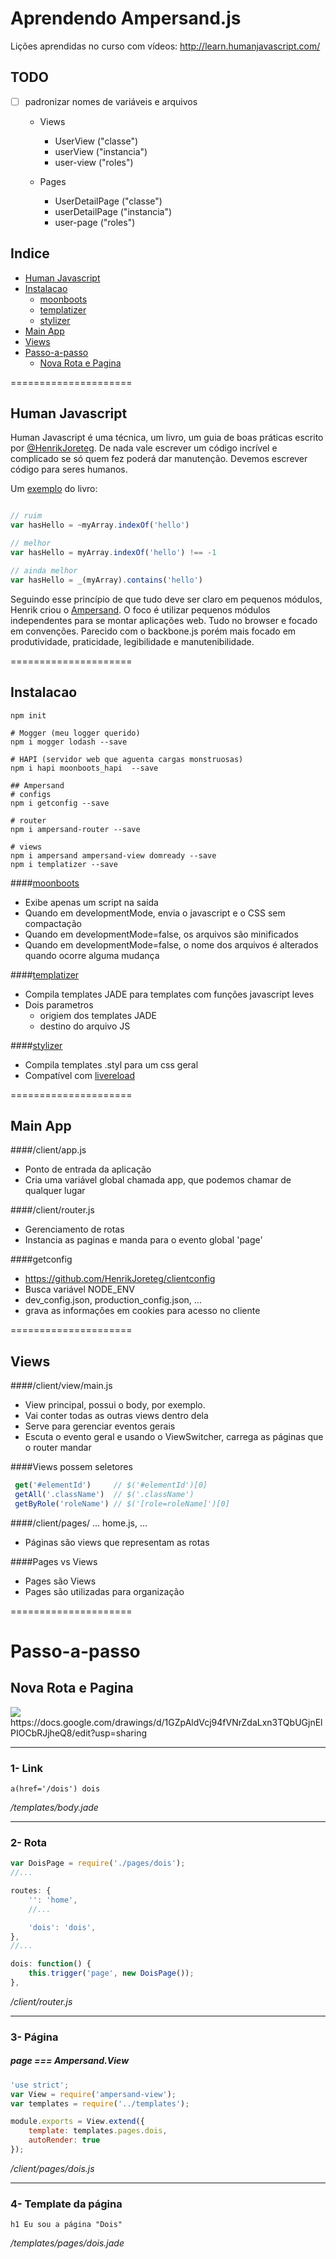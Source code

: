 Aprendendo Ampersand.js
=======================
Lições aprendidas no curso com vídeos: http://learn.humanjavascript.com/

## TODO

- [ ] padronizar nomes de variáveis e arquivos
  - Views
    + UserView ("classe")
    + userView ("instancia")
    + user-view ("roles")

  - Pages
    + UserDetailPage ("classe")
    + userDetailPage ("instancia")
    + user-page ("roles")




## Indice
* [Human Javascript](#human-javascript)
* [Instalacao](#instalacao)
  + [moonboots](#moonboots)
  + [templatizer](#templatizer)
  + [stylizer](#stylizer)
* [Main App](#main-app)
* [Views](#views)
* [Passo-a-passo](#passo-a-passo)
  + [Nova Rota e Pagina](#nova-rota-e-pagina)


=====================
## Human Javascript

Human Javascript é uma técnica, um livro, um guia de boas práticas escrito por [@HenrikJoreteg](https://twitter.com/henrikjoreteg). De nada vale escrever um código incrível e complicado se só quem fez poderá dar manutenção. Devemos escrever código para seres humanos.

Um [exemplo](http://read.humanjavascript.com/ch03-code-for-humans.html) do livro:
```javascript

// ruim
var hasHello = ~myArray.indexOf('hello')

// melhor
var hasHello = myArray.indexOf('hello') !== -1

// ainda melhor
var hasHello = _(myArray).contains('hello')
```

Seguindo esse princípio de que tudo deve ser claro em pequenos módulos, Henrik criou o [Ampersand](http://ampersandjs.com/). O foco é utilizar pequenos módulos independentes para se montar aplicações web. Tudo no browser e focado em convenções. Parecido com o backbone.js porém mais focado em produtividade, praticidade, legibilidade e manutenibilidade.

=====================
## Instalacao
```shell
npm init

# Mogger (meu logger querido)
npm i mogger lodash --save

# HAPI (servidor web que aguenta cargas monstruosas)
npm i hapi moonboots_hapi  --save

## Ampersand
# configs
npm i getconfig --save

# router
npm i ampersand-router --save

# views
npm i ampersand ampersand-view domready --save
npm i templatizer --save
```

####[moonboots](https://github.com/HenrikJoreteg/moonboots)
 - Exibe apenas um script na saída
 - Quando em developmentMode, envia o javascript e o CSS sem compactação
 - Quando em developmentMode=false, os arquivos são minificados
 - Quando em developmentMode=false, o nome dos arquivos é alterados quando ocorre alguma mudança

####[templatizer](https://github.com/HenrikJoreteg/templatizer)
 - Compila templates JADE para templates com funções javascript leves
 - Dois parametros
     + origiem dos templates JADE
     + destino do arquivo JS

####[stylizer](https://github.com/HenrikJoreteg/templatizer)
 - Compila templates .styl para um css geral
 - Compatível com [livereload](https://chrome.google.com/webstore/detail/livereload/jnihajbhpnppcggbcgedagnkighmdlei/related) 




=====================
## Main App

####/client/app.js
 - Ponto de entrada da aplicação
 - Cria uma variável global chamada app, que podemos chamar de qualquer lugar

####/client/router.js
 - Gerenciamento de rotas
 - Instancia as paginas e manda para o evento global 'page'

####getconfig
 - https://github.com/HenrikJoreteg/clientconfig
 - Busca variável NODE_ENV
 - dev_config.json, production_config.json, ...
 - grava as informações em cookies para acesso no cliente






=====================
## Views

####/client/view/main.js
 - View principal, possui o body, por exemplo.
 - Vai conter todas as outras views dentro dela
 - Serve para gerenciar eventos gerais
 - Escuta o evento geral e usando o ViewSwitcher, carrega as páginas que o router mandar

####Views possem seletores
```javascript
 get('#elementId')     // $('#elementId')[0]
 getAll('.className')  // $('.className')
 getByRole('roleName') // $('[role=roleName]')[0]
```

####/client/pages/ ... home.js, ...
 - Páginas são views que representam as rotas

####Pages vs Views
 - Pages são Views
 - Pages são utilizadas para organização



=====================
# Passo-a-passo


## Nova Rota e Pagina

<img src="https://docs.google.com/drawings/d/1GZpAldVcj94fVNrZdaLxn3TQbUGjnElPIOCbRJjheQ8/pub?w=1440&amp;h=1080">
https://docs.google.com/drawings/d/1GZpAldVcj94fVNrZdaLxn3TQbUGjnElPIOCbRJjheQ8/edit?usp=sharing

---
### 1- Link
```jade
a(href='/dois') dois
```
_/templates/body.jade_



---
### 2- Rota
```javascript
var DoisPage = require('./pages/dois');
//...

routes: {
    '': 'home',
    //...

    'dois': 'dois',
},
//...

dois: function() {
    this.trigger('page', new DoisPage());
},
```
_/client/router.js_



---
### 3- Página
##### page === Ampersand.View
```javascript
'use strict';
var View = require('ampersand-view');
var templates = require('../templates');

module.exports = View.extend({
    template: templates.pages.dois,
    autoRender: true
});
```
_/client/pages/dois.js_




---
### 4- Template da página
```jade
h1 Eu sou a página "Dois"
```
_/templates/pages/dois.jade_